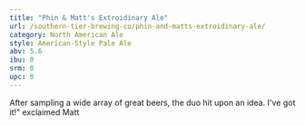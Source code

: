 ```yaml
---
title: "Phin & Matt's Extroidinary Ale"
url: /southern-tier-brewing-co/phin-and-matts-extroidinary-ale/
category: North American Ale
style: American-Style Pale Ale
abv: 5.6
ibu: 0
srm: 0
upc: 0
---
```

After sampling a wide array of great beers, the duo hit upon an idea.  I've got it!" exclaimed Matt
